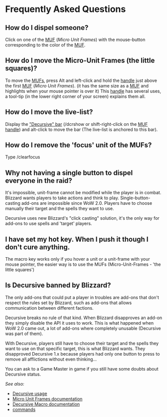 Frequently Asked Questions
==========================

How do I dispel someone?
------------------------

Click on one of the [MUF][] (*Micro Unit Frames*) with the mouse-button corresponding to the color of the [MUF][].


How do I move the Micro-Unit Frames (the little squares)?
------------------------------------
To move the [MUFs][], press Alt and left-click and hold the [handle][mufshandle] just above the first [MUF][] (*Micro Unit Frames*).
(it has the same size as a [MUF][] and highlights when your mouse pointer is over it)
This [handle][mufshandle] has several uses, a tool-tip (in the lower right corner of your screen) explains them all.

How do I move the live-list?
----------------------------

Display the ["Decursive" bar][decursivebar] (/dcrshow or shift-right-click on the [MUF][] [handle][mufshandle]) and
alt-click to move the bar (The live-list is anchored to this bar).


How do I remove the 'focus' unit of the MUFs?
---------------------------------------------

Type /clearfocus

Why not having a single button to dispel everyone in the raid?
--------------------------------------------------------------

It's impossible, unit-frame cannot be modified while the player is
in combat.
Blizzard wants players to take actions and think to play.
Single-button-casting add-ons are impossible since WoW 2.0.
Players have to choose manually their target and the spells they want to use.

Decursive uses new Blizzard's "click casting" solution,
it's the only way for add-ons to use spells and 'target' players.


I have set my hot key. When I push it though I don't cure anything.
-------------------------------------------------------------------

The macro key works only if you hover a unit or a unit-frame with your mouse
pointer, the easier way is to use the MUFs (Micro-Unit-Frames - 'the little
squares')


Is Decursive banned by Blizzard?
--------------------------------

The only add-ons that could put a player in troubles are
add-ons that don't respect the rules set by Blizzard, such as add-ons that
allows communication between different factions.

Decursive breaks no rule of that kind. When Blizzard disapproves an add-on they
simply disable the API it uses to work. This is what happened when WoW 2.0 came
out, a lot of add-ons where completely unusable (Decursive was part of them).

With Decursive, players still have to choose their target and the spells they
want to use on that specific target, this is what Blizzard wants. They disapproved
Decursive 1.x because players had only one button to press to remove all afflictions
without even thinking...

You can ask to a Game Master in game if you still have some doubts about Decursive status.

*See also:*

- [Decursive usage][user-actions]
- [Micro Unit Frames documentation][MUFs]
- [Decursive Macro documentation][mouse-over macro]
- [commands][]

[MUFs]: http://www.wowace.com/projects/decursive/pages/main/mufs "Micro Unit Frames"
[MUF]: http://www.wowace.com/projects/decursive/pages/main/mufs "Micro Unit Frame"
[FAQ]: http://www.wowace.com/projects/decursive/pages/main/faq "F.A.Q section"
[mouse-over macro]: http://www.wowace.com/projects/decursive/pages/main/macro "Decursive's mouse-over macro documentation"
[commands]: http://www.wowace.com/projects/decursive/pages/main/commands "Command lines"
[user-actions]: http://www.wowace.com/projects/decursive/pages/main/user-actions "Decursive, user possible actions"

[cureopts]: http://www.wowace.com/addons/decursive/images/12-decursives-option-panels-curing/
[filteropts]: http://www.wowace.com/addons/decursive/images/11-decursives-option-panels-affliction-filtering/
[prioskipopts]: http://www.wowace.com/addons/decursive/images/22-priority-and-skip-list-management-interface/
[curseexemple1]: http://www.wowace.com/addons/decursive/images/7-curse-affliction-1/
[mufsdisplayopts]: http://www.wowace.com/addons/decursive/images/19-decursives-option-panels-mufs-display/
[mufscolors]: http://www.wowace.com/addons/decursive/images/18-decursives-option-panels-mufs-colors/
[mufsmousebuttons]: http://www.wowace.com/addons/decursive/images/20-decursives-option-panels-mufs-mouse-buttons/
[generalopts]: http://www.wowace.com/addons/decursive/images/13-decursives-option-panels-general/
[livelistopts]: http://www.wowace.com/addons/decursive/images/14-decursives-option-panels-live-list/
[mufshandle]: http://www.wowace.com/addons/decursive/images/23-micro-unit-frames-handle/
[decursivebar]: http://www.wowace.com/addons/decursive/images/24-decursives-bar/
